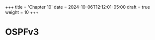 +++
title = 'Chapter 10'
date = 2024-10-06T12:12:01-05:00
draft = true
weight = 10
+++

# **OSPFv3**